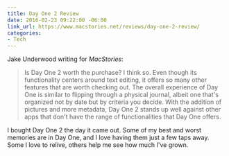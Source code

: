 ```yaml
---
title: Day One 2 Review
date: 2016-02-23 09:22:00 -06:00
link_url: https://www.macstories.net/reviews/day-one-2-review/
categories:
- Tech
---
```


Jake Underwood writing for *MacStories*:

> Is Day One 2 worth the purchase? I think so. Even though its functionality centers around text editing, it offers so many other features that are worth checking out. The overall experience of Day One is similar to flipping through a physical journal, albeit one that's organized not by date but by criteria you decide. With the addition of pictures and more metadata, Day One 2 stands up well against other apps that don't have the range of functionalities that Day One offers.

I bought Day One 2 the day it came out. Some of my best and worst memories are in Day One, and I love having them just a few taps away. Some I love to relive, others help me see how much I've grown.
